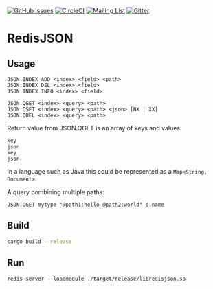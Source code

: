 [![GitHub issues](https://img.shields.io/github/release/RedisJSON/RedisDoc.svg)](https://github.com/RedisJSON/RedisDoc/releases/latest)
[![CircleCI](https://circleci.com/gh/RedisJSON/RedisDoc/tree/master.svg?style=svg)](https://circleci.com/gh/RedisJSON/RedisDoc/tree/master)
[![Mailing List](https://img.shields.io/badge/Mailing%20List-RedisJSON-blue)](https://groups.google.com/forum/#!forum/redisjson)
[![Gitter](https://badges.gitter.im/RedisLabs/RedisJSON.svg)](https://gitter.im/RedisLabs/RedisJSON?utm_source=badge&utm_medium=badge&utm_campaign=pr-badge)

# RedisJSON

## Usage

    JSON.INDEX ADD <index> <field> <path>
    JSON.INDEX DEL <index> <field>
    JSON.INDEX INFO <index> <field>

    JSON.QGET <index> <query> <path>
    JSON.QSET <index> <query> <path> <json> [NX | XX]
    JSON.QDEL <index> <query> <path>

Return value from JSON.QGET is an array of keys and values:

    key
    json
    key
    json

In a language such as Java this could be represented as a `Map<String, Document>`.
    
A query combining multiple paths:
    
    JSON.QGET mytype "@path1:hello @path2:world" d.name


## Build

```bash
cargo build --release
```

## Run

```
redis-server --loadmodule ./target/release/libredisjson.so
```
